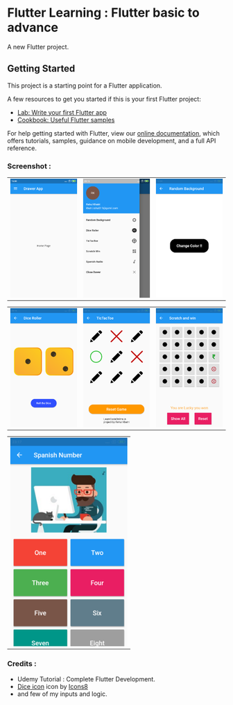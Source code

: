 # Flutter Learning : Flutter basic to advance

A new Flutter project.

## Getting Started

This project is a starting point for a Flutter application.

A few resources to get you started if this is your first Flutter project:

- [Lab: Write your first Flutter app](https://flutter.dev/docs/get-started/codelab)
- [Cookbook: Useful Flutter samples](https://flutter.dev/docs/cookbook)

For help getting started with Flutter, view our
[online documentation](https://flutter.dev/docs), which offers tutorials,
samples, guidance on mobile development, and a full API reference.


### Screenshot :

<table>
  <tr>
    <td>
      <img src="screenshot/drawer_home_page.png" width=270 />
    </td>
    <td>
      <img src="screenshot/drawer_page.png" width=270 />
    </td>
    <td>
      <img src="screenshot/background_ch_home_page.png" width=270 />
    </td>
  </tr>
</table>

<table>
  <tr>
    <td>
      <img src="screenshot/dice_roller.png" width=270 />
    </td>
    <td>
      <img src="screenshot/tictactoe.png" width=270 />
    </td>
    <td>
      <img src="screenshot/scratch_win.png" width=270 />
    </td>
  </tr>
</table>

<table>
  <tr>
    <td>
      <img src="screenshot/spanish_audio.png" width=270 />
    </td>
    </tr>
</table>


### Credits :

- Udemy Tutorial : Complete Flutter Development. 
- <a target="_blank" href="https://icons8.com/icons/set/dice">Dice icon</a> icon by <a target="_blank" href="https://icons8.com">Icons8</a>
- and few of my inputs and logic.